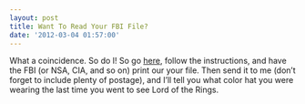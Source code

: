 ```yaml
---
layout: post
title: Want To Read Your FBI File?
date: '2012-03-04 01:57:00'
---
```



What a coincidence. So do I! So go [here](http://www.getmyfbifile.com/), follow the instructions, and have the FBI (or NSA, CIA, and so on) print our your file. Then send it to me (don’t forget to include plenty of postage), and I’ll tell you what color hat you were wearing the last time you went to see Lord of the Rings.


